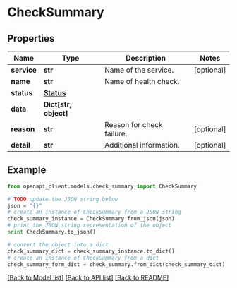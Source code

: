 # CheckSummary


## Properties

Name | Type | Description | Notes
------------ | ------------- | ------------- | -------------
**service** | **str** | Name of the service. | [optional] 
**name** | **str** | Name of health check. | 
**status** | [**Status**](Status.md) |  | 
**data** | **Dict[str, object]** |  | 
**reason** | **str** | Reason for check failure. | [optional] 
**detail** | **str** | Additional information. | [optional] 

## Example

```python
from openapi_client.models.check_summary import CheckSummary

# TODO update the JSON string below
json = "{}"
# create an instance of CheckSummary from a JSON string
check_summary_instance = CheckSummary.from_json(json)
# print the JSON string representation of the object
print CheckSummary.to_json()

# convert the object into a dict
check_summary_dict = check_summary_instance.to_dict()
# create an instance of CheckSummary from a dict
check_summary_form_dict = check_summary.from_dict(check_summary_dict)
```
[[Back to Model list]](../README.md#documentation-for-models) [[Back to API list]](../README.md#documentation-for-api-endpoints) [[Back to README]](../README.md)


